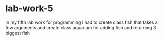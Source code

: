# lab-work-5
In my fifth lab work for programming I had to create class fish that takes a few arguments and create class aquarium for adding fish and returning 3 biggest fish
